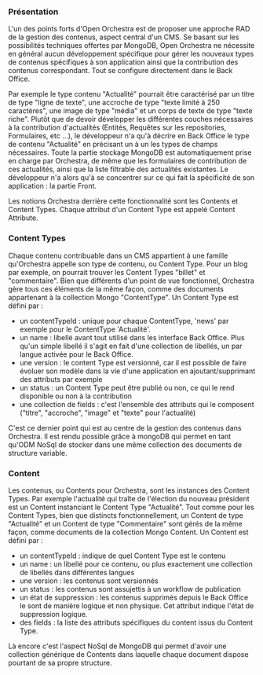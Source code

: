 ### Présentation
L'un des points forts d'Open Orchestra est de proposer une approche RAD de la gestion des contenus, aspect central d'un CMS. Se basant sur les possibilités techniques offertes par MongoDB, Open Orchestra ne nécessite en général aucun développement spécifique pour gérer les nouveaux types de contenus spécifiques à son application ainsi que la contribution des contenus correspondant. Tout se configure directement dans le Back Office.

Par exemple le type contenu "Actualité" pourrait être caractérisé par un titre de type "ligne de texte", une accroche de type "texte limité à 250 caractères", une image de type "média" et un corps de texte de type "texte riche". Plutôt que de devoir développer les différentes couches nécessaires à la contribution d'actualités (Entités, Requêtes sur les repositories, Formulaires, etc ...), le développeur n'a qu'à décrire en Back Office le type de contenu "Actualité" en précisant un à un les types de champs nécessaires. Toute la partie stockage MongoDB est automatiquement prise en charge par Orchestra, de même que les formulaires de contribution de ces actualités, ainsi que la liste filtrable des actualités existantes. Le développeur n'a alors qu'à se concentrer sur ce qui fait la spécificité de son application : la partie Front.

Les notions Orchestra derrière cette fonctionnalité sont les Contents et Content Types. Chaque attribut d'un Content Type est appelé Content Attribute.

### Content Types
Chaque contenu contribuable dans un CMS appartient à une famille qu'Orchestra appelle son type de contenu, ou Content Type. Pour un blog par exemple, on pourrait trouver les Content Types "billet" et "commentaire". Bien que différents d'un point de vue fonctionnel, Orchestra gère tous ces éléments de la même façon, comme des documents appartenant à la collection Mongo "ContentType".
Un Content Type est défini par :
* un contentTypeId : unique pour chaque ContentType, 'news' par exemple pour le ContentType 'Actualité'.
* un name : libellé avant tout utilisé dans les interface Back Office. Plus qu'un simple libellé il s'agit en fait d'une collection de libellés, un par langue activée pour le Back Office.
* une version : le content Type est versionné, car il est possible de faire évoluer son modèle dans la vie d'une application en ajoutant/supprimant des attributs par exemple
* un status : un Content Type peut être publié ou non, ce qui le rend disponible ou non à la contribution
* une collection de fields : c'est l'ensemble des attributs qui le composent ("titre", "accroche", "image" et "texte" pour l'actualité)

C'est ce dernier point qui est au centre de la gestion des contenus dans Orchestra. Il est rendu possible grâce à mongoDB qui permet en tant qu'ODM NoSql de stocker dans une même collection des documents de structure variable.

### Content
Les contenus, ou Contents pour Orchestra, sont les instances des Content Types. Par exemple l'actualité qui traîte de l'élection du nouveau président est un Content instanciant le Content Type "Actualité". Tout comme pour les Content Types, bien que distincts fonctionnellement, un Content de type "Actualité" et un Content de type "Commentaire" sont gérés de la même façon, comme documents de la collection Mongo Content.
Un Content est défini par :
* un contentTypeId : indique de quel Content Type est le contenu
* un name : un libellé pour ce contenu, ou plus exactement une collection de libellés dans différentes langues
* une version : les contenus sont versionnés
* un status : les contenus sont assujettis à un workflow de publication
* un état de suppression : les contenus supprimés depuis le Back Office le sont de manière logique et non physique. Cet attribut indique l'état de suppression logique.
* des fields : la liste des attributs spécifiques du content issus du Content Type.

Là encore c'est l'aspect NoSql de MongoDB qui permet d'avoir une collection générique de Contents dans laquelle chaque document dispose pourtant de sa propre structure.
